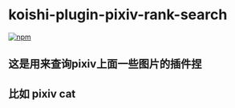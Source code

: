 # koishi-plugin-pixiv-rank-search

[![npm](https://img.shields.io/npm/v/koishi-plugin-pixiv-rank-search?style=flat-square)](https://www.npmjs.com/package/koishi-plugin-pixiv-rank-search)

## 这是用来查询pixiv上面一些图片的插件捏
## 比如 pixiv cat 
